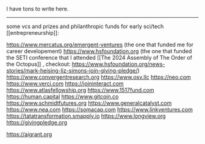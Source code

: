 I have tons to write here.

___
some vcs and prizes and philanthropic funds for early sci/tech [[entrepreneurship]]:

https://www.mercatus.org/emergent-ventures (the one that funded me for career developement)
https://www.hsfoundation.org (the one that funded the SETI conference that I attended [[The 2024 Assembly of The Order of the Octopus]] , checkout: https://www.hsfoundation.org/news-stories/mark-heising-liz-simons-join-giving-pledge/)
https://www.convergentresearch.org 
https://www.osv.llc
https://neo.com
https://www.verci.com
https://joininteract.com
https://www.atlasfellowship.org
https://www.1517fund.com
https://human.capital
https://www.gitcoin.co
https://www.schmidtfutures.org
https://www.generalcatalyst.com
https://www.nea.com
https://somacap.com
https://www.linkventures.com
https://tatatransformation.smapply.io
https://www.longview.org
https://givingpledge.org

https://aigrant.org

